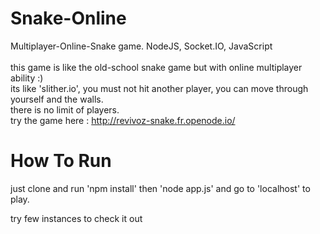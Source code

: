 # Snake-Online

Multiplayer-Online-Snake game. NodeJS, Socket.IO, JavaScript
<br>
<br>
this game is like the old-school snake game but with online multiplayer ability :)
<br>
its like 'slither.io', you must not hit another player, you can move through yourself and the walls.
<br>
there is no limit of players.
<br>
try the game here :
http://revivoz-snake.fr.openode.io/

# How To Run
just clone and run 'npm install'
then 'node app.js'
and go to 'localhost' to play.

try few instances to check it out
